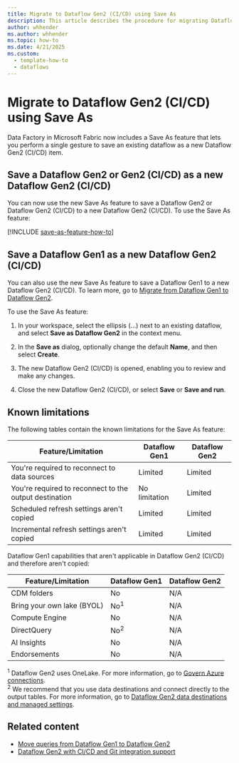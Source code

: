 ```yaml
---
title: Migrate to Dataflow Gen2 (CI/CD) using Save As
description: This article describes the procedure for migrating Dataflow Gen1, Dataflow Gen2, and Dataflow Gen2 (CI/CD) to Dataflow Gen2 (CI/CD) in Data Factory.
author: whhender
ms.author: whhender
ms.topic: how-to
ms.date: 4/21/2025
ms.custom:
  - template-how-to
  - dataflows
---
```


# Migrate to Dataflow Gen2 (CI/CD) using Save As

Data Factory in Microsoft Fabric now includes a Save As feature that lets you perform a single gesture to save an existing dataflow as a new Dataflow Gen2 (CI/CD) item.

## Save a Dataflow Gen2 or Gen2 (CI/CD) as a new Dataflow Gen2 (CI/CD)

You can now use the new Save As feature to save a Dataflow Gen2 or Dataflow Gen2 (CI/CD) to a new Dataflow Gen2 (CI/CD). To use the Save As feature:

[!INCLUDE [save-as-feature-how-to](includes/save-as-feature-how-to.md)]

## Save a Dataflow Gen1 as a new Dataflow Gen2 (CI/CD)

You can also use the new Save As feature to save a Dataflow Gen1 to a new Dataflow Gen2 (CI/CD). To learn more, go to [Migrate from Dataflow Gen1 to Dataflow Gen2](dataflow-gen2-migrate-from-dataflow-gen1.md).  

To use the Save As feature:

1. In your workspace, select the ellipsis (...) next to an existing dataflow, and select **Save as Dataflow Gen2** in the context menu.

1. In the **Save as** dialog, optionally change the default **Name**, and then select **Create**.

1. The new Dataflow Gen2 (CI/CD) is opened, enabling you to review and make any changes.

1. Close the new Dataflow Gen2 (CI/CD), or select **Save** or **Save and run**.

## Known limitations

The following tables contain the known limitations for the Save As feature:

| Feature/Limitation | Dataflow Gen1 | Dataflow Gen2 |
| ------------------ | ------------- | ------------- |
| You're required to reconnect to data sources | Limited | Limited |
| You're required to reconnect to the output destination | No limitation| Limited |
| Scheduled refresh settings aren't copied | Limited | Limited |
| Incremental refresh settings aren't copied | Limited | Limited |

Dataflow Gen1 capabilities that aren't applicable in Dataflow Gen2 (CI/CD) and therefore aren't copied:

| Feature/Limitation | Dataflow Gen1 | Dataflow Gen2 |
| ------------------ | ------------- | ------------- |
| CDM folders | No | N/A |
| Bring your own lake (BYOL) | No<sup>1</sup> | N/A |
| Compute Engine | No | N/A |
| DirectQuery | No<sup>2</sup> | N/A |
| AI Insights | No | N/A |
| Endorsements | No | N/A |

<sup>1</sup> Dataflow Gen2 uses OneLake. For more information, go to [Govern Azure connections](/power-bi/guidance/powerbi-implementation-planning-tenant-administration#govern-azure-connections).<br />
<sup>2</sup> We recommend that you use data destinations and connect directly to the output tables. For more information, go to [Dataflow Gen2 data destinations and managed settings](dataflow-gen2-data-destinations-and-managed-settings.md).

## Related content

* [Move queries from Dataflow Gen1 to Dataflow Gen2](move-dataflow-gen1-to-dataflow-gen2.md)
* [Dataflow Gen2 with CI/CD and Git integration support](dataflow-gen2-cicd-and-git-integration.md)

